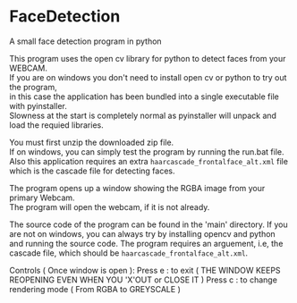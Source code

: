 # FaceDetection
A small face detection program in python

This program uses the open cv library for python to detect faces from your WEBCAM.  
If you are on windows you don't need to install open cv or python to try out the program,  
in this case the application has been bundled into a single executable file with pyinstaller.  
Slowness at the start is completely normal as pyinstaller will unpack and load the requied libraries.

You must first unzip the downloaded zip file.  
If on windows, you can simply test the program by running the run.bat file.  
Also this application requires an extra `haarcascade_frontalface_alt.xml` file which is the cascade file for detecting faces.

The program opens up a window showing the RGBA image from your primary Webcam.  
The program will open the webcam, if it is not already.

The source code of the program can be found in the 'main' directory.
If you are not on windows, you can always try by installing opencv and python and running the source code.
The program requires an arguement, i.e, the cascade file, which should be `haarcascade_frontalface_alt.xml`.

Controls ( Once window is open ): 
    Press e : to exit ( THE WINDOW KEEPS REOPENING EVEN WHEN YOU 'X'OUT or CLOSE IT )
    Press c : to change rendering mode ( From RGBA to GREYSCALE )
    
    
